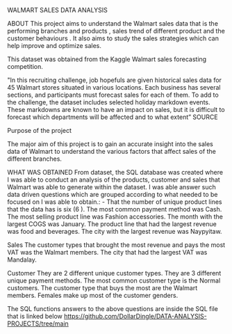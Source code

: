 

WALMART SALES DATA ANALYSIS


ABOUT
This project aims to understand the Walmart sales data that is the performing branches and products , sales trend of different product and the customer behaviours .
It also aims to study the sales strategies which can help improve and optimize sales.

This dataset was obtained from the Kaggle Walmart sales forecasting competition.
 
"In this recruiting challenge, job hopefuls are given historical sales data for 45 Walmart stores situated in various locations. Each business has several sections, and participants must forecast sales for each of them. To add to the challenge, the dataset includes selected holiday markdown events. These markdowns are known to have an impact on sales, but it is difficult to forecast which departments will be affected and to what extent” SOURCE


Purpose of the project 

The major aim of this project is to gain an accurate insight into the sales data of Walmart to understand the various factors that affect sales of the different branches.

WHAT WAS OBTAINED 
From dataset, the SQL database was created where I was able to conduct an analysis of the products, customer and sales that Walmart was able to generate within the dataset.
I was able answer such data driven questions which are grouped according to what needed to be focused on 
I was able to obtain.: -
That the number of unique product lines that the data has is six (6 ).
The most common payment method was Cash.
The most selling product line was Fashion accessories.
The month with the largest COGS was January.
The product line that had the largest revenue was food and beverages.
The city with the largest revenue was Naypyitaw.



Sales
The customer types that brought the most revenue and pays the most VAT was the Walmart members. 
The city that had the largest VAT was Mandalay.

Customer
They are 2 different unique customer types.
They are 3 different unique payment methods.
The most common customer type is the Normal customers.
The customer type that buys the most are the Walmart members. 
Females make up most of the customer genders.


The SQL functions  answers to the above questions are inside the SQL file that is linked below
https://github.com/DollarDingle/DATA-ANALYSIS-PROJECTS/tree/main


 


